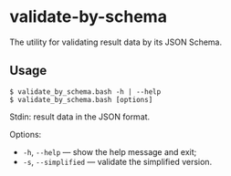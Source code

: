 # validate-by-schema

The utility for validating result data by its JSON Schema.

## Usage

```
$ validate_by_schema.bash -h | --help
$ validate_by_schema.bash [options]
```

Stdin: result data in the JSON format.

Options:

- `-h`, `--help` &mdash; show the help message and exit;
- `-s`, `--simplified` &mdash; validate the simplified version.
